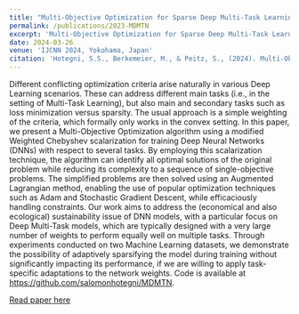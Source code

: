 ```yaml
---
title: "Multi-Objective Optimization for Sparse Deep Multi-Task Learning"
permalink: /publications/2023-MDMTN
excerpt: 'Multi-Objective Optimization for Sparse Deep Multi-Task Learning'
date: 2024-03-26
venue: 'IJCNN 2024, Yokohama, Japan'
citation: 'Hotegni, S.S., Berkemeier, M., & Peitz, S., (2024). Multi-Objective Optimization for Sparse Deep Multi-Task Learning.'
---
```



Different conflicting optimization criteria arise naturally in various Deep Learning scenarios. These can address different main tasks (i.e., in the setting of Multi-Task Learning), but also main and secondary tasks such as loss minimization versus sparsity. The usual approach is a simple weighting of the criteria, which formally only works in the convex setting. In this paper, we present a Multi-Objective Optimization algorithm using a modified Weighted Chebyshev scalarization for training Deep Neural Networks (DNNs) with respect to several tasks. By employing this scalarization technique, the algorithm can identify all optimal solutions of the original problem while reducing its complexity to a sequence of single-objective problems. The simplified problems are then solved using an Augmented Lagrangian method, enabling the use of popular optimization techniques such as Adam and Stochastic Gradient Descent, while efficaciously handling constraints. Our work aims to address the (economical and also ecological) sustainability issue of DNN models, with a particular focus on Deep Multi-Task models, which are typically designed with a very large number of weights to perform equally well on multiple tasks. Through experiments conducted on two Machine Learning datasets, we demonstrate the possibility of adaptively sparsifying the model during training without significantly impacting its performance, if we are willing to apply task-specific adaptations to the network weights. Code is available at https://github.com/salomonhotegni/MDMTN.


[Read paper here](https://ieeexplore.ieee.org/abstract/document/10650994)
